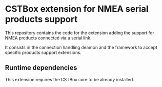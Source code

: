 # CSTBox extension for NMEA serial products support

This repository contains the code for the extension adding the support
for NMEA products connected via a serial link.

It consists in the connection handling deamon and the framework to accept specific
products support extensions.

## Runtime dependencies

This extension requires the CSTBox core to be already installed.
